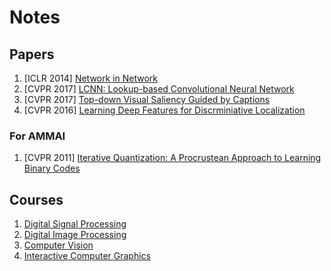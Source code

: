 # Notes

## Papers
1. [ICLR 2014] [Network in Network](https://hackmd.io/EYNgZgJgpsBMUFoCcBGNCAsBWAxgDgTzzFgTAAYw48UkQQowg===?view)
2. [CVPR 2017] [LCNN: Lookup-based Convolutional Neural Network](https://hackmd.io/OwQwRmDGkCYgtCArEgDPALAMywU0ZABwCc8AjISDBrrjIWErkA==?view)
3. [CVPR 2017] [Top-down Visual Saliency Guided by Captions](https://hackmd.io/IYNlwZgI2BaAOADAdgKywCwCYtVgTgwGMMFEN8oBGDea5ZIA?view#)
4. [CVPR 2016] [Learning Deep Features for Discrminiative Localization](https://hackmd.io/CYYwHARgTArALAUwLRxAThi8mMwMxJ54BsAhgOwIBmwteAjEA===#)

### For AMMAI
1. [CVPR 2011] [Iterative Quantization: A Procrustean Approach to Learning Binary Codes](https://hackmd.io/2ZxR2NmmRbqUJCa7GYvRow?view)

## Courses
1. [Digital Signal Processing](https://hackmd.io/CYZgLAjA7AHARmAtAVgMYE4BsizGQM0TgENMZFhMIwBTA4ABgdTCA===#)
2. [Digital Image Processing](https://hackmd.io/MwMwnATALApghgEwLQAYDGERKgdhHJSMANiQQFYBGGXOADjkqqA=#)
3. [Computer Vision](https://hackmd.io/KwTgxgHBBmCGsFoBsAjCAmBAWFATCCKADFgOwICm6W66EFRYJAzEA===?view)
4. [Interactive Computer Graphics](https://hackmd.io/MYIwTA7AbAHFAmBaAZhOiAsBODBTRMEAzPkVAIYJYm7y5RA=#)
